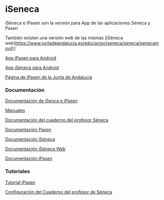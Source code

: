 # iSeneca

iSéneca e iPasen son la versión para App de las aplicaciones Séneca y Pasen

También existen una versión web de las mismas [iSéneca web(https://www.juntadeandalucia.es/educacion/seneca/seneca/senecamovil)]

[App iPasen para Android](https://play.google.com/store/apps/details?id=juntadeandalucia.ced.pasen&hl=es&gl=US&showAllReviews=true)

[App iSéneca para Android](https://play.google.com/store/apps/details?id=es.juntadeandalucia.ced.senecadroid&hl=es&gl=US)

[Página de iPasen de la Junta de Andalucía](https://www.juntadeandalucia.es/educacion/portalseneca/web/seneca/ipasen)

### Documentación

[Documentación de iSenca e iPasen](https://sites.google.com/view/iseneca-ipasen/inicio?authuser=0)

[Manuales](https://sites.google.com/view/iseneca-ipasen/enlaces-cep?authuser=0)

[Documentación del cuaderno del profesor Séneca](https://sites.google.com/view/iseneca-ipasen/cuaderno-del-profesor?authuser=0)

[Documentación Pasen](https://sites.google.com/view/iseneca-ipasen/pasen?authuser=0)

[Documentación iSéneca](https://sites.google.com/view/iseneca-ipasen/pasen/9-i-s%C3%A9neca?authuser=0)

[Documentación iSéneca Web](https://sites.google.com/view/iseneca-ipasen/pasen/10-is%C3%A9neca-web?authuser=0)

[Documentación iPasen](https://sites.google.com/view/iseneca-ipasen/pasen/11-i-pasen?authuser=0)

### Tutoriales

[Tutorial iPasen](https://www.ieszaframagon.com/tutorial-ipasen)

[Configuración del Cuaderno del profesor de Séneca](https://www.youtube.com/watch?v=Ml1kswJ9ASg)